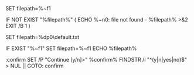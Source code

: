 SET filepath=%~f1

IF NOT EXIST "%filepath%" (
	ECHO %~n0: file not found - %filepath% >&2
	EXIT /B 1
)

SET filepath=%dp0\default.txt

IF EXIST "%~f1" SET filepath=%~f1
ECHO %filepath%

:confirm
SET /P "Continue [y/n]>" %confirm%
FINDSTR /I "^(y|n|yes|no)$" > NUL || GOTO: confirm

